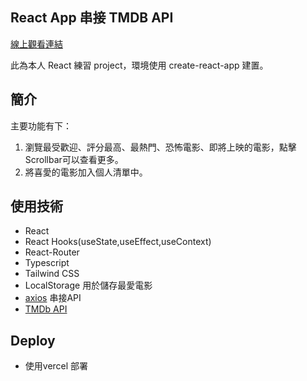 ## React App 串接 TMDB API
[線上觀看連結](https://react-movie-app-topaz.vercel.app/)  

此為本人 React 練習 project，環境使用 create-react-app 建置。

## 簡介
主要功能有下：
1. 瀏覽最受歡迎、評分最高、最熱門、恐怖電影、即將上映的電影，點擊Scrollbar可以查看更多。
2. 將喜愛的電影加入個人清單中。

## 使用技術
* React
* React Hooks(useState,useEffect,useContext)
* React-Router
* Typescript
* Tailwind CSS
* LocalStorage 用於儲存最愛電影
* [axios](https://github.com/axios/axios) 串接API
* [TMDb API](https://developers.themoviedb.org/3/getting-started/introduction)

## Deploy
* 使用vercel 部署

